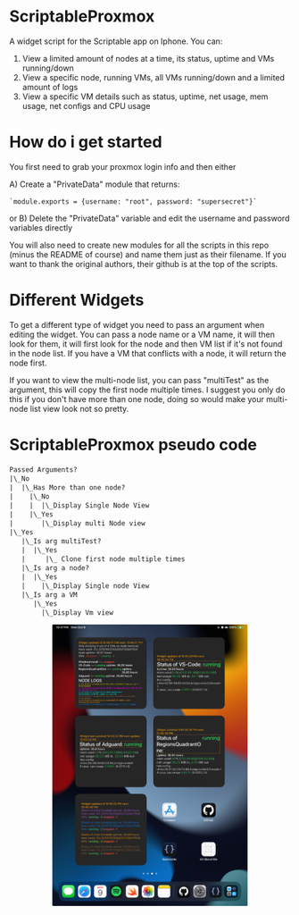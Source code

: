 # ScriptableProxmox
A widget script for the Scriptable app on Iphone. You can:
  1. View a limited amount of nodes at a time, its status, uptime and VMs running/down
  2. View a specific node, running VMs, all VMs running/down and a limited amount of logs
  3. View a specific VM details such as status, uptime, net usage, mem usage, net configs and CPU usage

# How do i get started
You first need to grab your proxmox login info and then either

  A) Create a "PrivateData" module that returns:
  
    `module.exports = {username: "root", password: "supersecret"}`
    
  or B) Delete the "PrivateData" variable and edit the username and password variables directly

You will also need to create new modules for all the scripts in this repo (minus the README of course) and name them just as their filename. If you want to thank the original authors, their github is at the top of the scripts.

# Different Widgets
To get a different type of widget you need to pass an argument when editing the widget. You can pass a node name or a VM name, it will then look for them, it will first look for the node and then VM list if it's not found in the node list. If you have a VM that conflicts with a node, it will return the node first.

If you want to view the multi-node list, you can pass "multiTest" as the argument, this will copy the first node multiple times. I suggest you only do this if you don't have more than one node, doing so would make your multi-node list view look not so pretty.

# ScriptableProxmox pseudo code
```
Passed Arguments?
|\_No
|  |\_Has More than one node?
|    |\_No
|    |  |\_Display Single Node View
|    |\_Yes
|       |\_Display multi Node view
|\_Yes
   |\_Is arg multiTest?
   |  |\_Yes
   |     |\_ Clone first node multiple times
   |\_Is arg a node?
   |  |\_Yes
   |    |\_Display Single node View
   |\_Is arg a VM
      |\_Yes
        |\_Display Vm view
```
<p align="center">
  <img src="https://github.com/mawesome4ever/Dependancies/blob/master/IMG_B2AC873952BD-1.jpeg" width="350" title="output">
</p>
